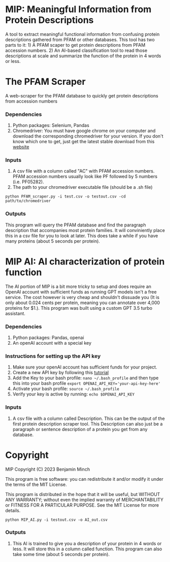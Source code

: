 # MIP: Meaningful Information from Protein Descriptions
A tool to extract meaningful functional information from confusing protein descriptions gathered from PFAM or other databases. This tool has two parts to it: 1) A PFAM scaper to get protein descriptions from PFAM accession numbers. 2) An AI-based classification tool to read those descriptions at scale and summarize the function of the protein in 4 words or less. 

# The PFAM Scraper
A web-scraper for the PFAM database to quickly get protein descriptions from accession numbers
### Dependencies

1. Python packages: Selenium, Pandas
2. Chromedriver: You must have google chrome on your computer and download the corresponding chromedriver for your version. If you don't know which one to get, just get the latest stable download from this [website](https://googlechromelabs.github.io/chrome-for-testing/)

### Inputs

1. A csv file with a column called "AC" with PFAM accession numbers. PFAM accession numbers usually look like PF followed by 5 numbers (i.e. PF05282).
2. The path to your chromedriver executable file (should be a .sh file)

`python PFAM_scraper.py -i test.csv -o testout.csv -cd path/to/chromedriver`

### Outputs

This program will query the PFAM database and find the paragraph description that accompanies most protein families. It will conviniently place this in a csv file for you to look at later. This does take a while if you have many proteins (about 5 seconds per protein). 

# MIP AI: AI characterization of protein function
The AI portion of MIP is a bit more tricky to setup and does require an OpenAI account with sufficient funds as running GPT models isn't a free service. The cost however is very cheap and shouldn't dissuade you (It is only about 0.024 cents per protein, meaning you can annotate over 4,000 proteins for $1.). This program was built using a custom GPT 3.5 turbo assistant.

### Dependencies
1. Python packages: Pandas, openai
2. An openAI account with a special key

### Instructions for setting up the API key
1. Make sure your openAI account has sufficient funds for your project.
2. Create a new API key by following this [tutorial](https://help.openai.com/en/articles/4936850-where-do-i-find-my-api-key)
3. Add the Key to your bash profile: `nano ~/.bash_profile` and then type this into your bash profile `export OPENAI_API_KEY='your-api-key-here'`
4. Activate your bash profile: `source ~/.bash_profile`
5. Verify your key is active by running: `echo $OPENAI_API_KEY`

### Inputs
1. A csv file with a column called Description. This can be the output of the first protein description scraper tool. This Description can also just be a paragraph or sentence description of a protein you get from any database.

# Copyright

MIP Copyright (C) 2023 Benjamin Minch

This program is free software: you can redistribute it and/or modify it under the terms of the MIT License.

This program is distributed in the hope that it will be useful, but WITHOUT ANY WARRANTY; without even the implied warranty of MERCHANTABILITY or FITNESS FOR A PARTICULAR PURPOSE. See the MIT License for more details.

`python MIP_AI.py -i testout.csv -o AI_out.csv`

### Outputs
1. This AI is trained to give you a description of your protein in 4 words or less. It will store this in a column called function. This program can also take some time (about 5 seconds per protein).

